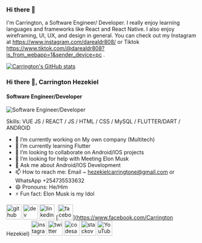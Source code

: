 ### Hi there 👋
I'm Carrington, a Software Engineer/ Developer. I really enjoy learning languages and frameworks like  React and React Native. I also enjoy wireframing, UI, UX, and design in general. You can check out my Instagram at https://www.instagram.com/darealdr808/ or Tiktok https://www.tiktok.com/@darealdr808?is_from_webapp=1&sender_device=pc .

[![Carrington's GitHub stats](https://github-readme-stats.vercel.app/api?username=carrin808)](https://github.com/carrin808/github-readme-stats)

### Hi there 👋, Carrington Hezekiel
#### Software Engineer/Developer
![Software Engineer/Developer](https://www.tiktok.com/@darealdr808?is_from_webapp=1&sender_device=pc)



Skills: VUE JS / REACT / JS / HTML / CSS / MySQL / FLUTTER/DART / ANDROID

- 🔭 I’m currently working on My own company (Multitech) 
- 🌱 I’m currently learning Flutter 
- 👯 I’m looking to collaborate on Android/IOS projects 
- 🤔 I’m looking for help with Meeting Elon Musk 
- 💬 Ask me about Android/IOS Development 
- 📫 How to reach me: Email ~ hezekielcarringtone@gmail.com or WhatsApp +254735533632 
- 😄 Pronouns: He/Him 
- ⚡ Fun fact: Elon Musk is my Idol 


[<img src='https://cdn.jsdelivr.net/npm/simple-icons@3.0.1/icons/github.svg' alt='github' height='40'>](https://github.com/carrin808)  [<img src='https://cdn.jsdelivr.net/npm/simple-icons@3.0.1/icons/dev-dot-to.svg' alt='dev' height='40'>](https://dev.to/https://dev.to/carrin808)  [<img src='https://cdn.jsdelivr.net/npm/simple-icons@3.0.1/icons/linkedin.svg' alt='linkedin' height='40'>](https://www.linkedin.com/in/https://www.linkedin.com/in/carrington-hezekiel-63a2aa212//)  [<img src='https://cdn.jsdelivr.net/npm/simple-icons@3.0.1/icons/facebook.svg' alt='facebook' height='40'>](https://www.facebook.com/Carrington Hezekiel)  [<img src='https://cdn.jsdelivr.net/npm/simple-icons@3.0.1/icons/instagram.svg' alt='instagram' height='40'>](https://www.instagram.com/https://www.instagram.com/darealdr808//)  [<img src='https://cdn.jsdelivr.net/npm/simple-icons@3.0.1/icons/twitter.svg' alt='twitter' height='40'>](https://twitter.com/darealdr808)  [<img src='https://cdn.jsdelivr.net/npm/simple-icons@3.0.1/icons/codesandbox.svg' alt='codesandbox' height='40'>](https://codesandbox.io/u/carrin808)  [<img src='https://cdn.jsdelivr.net/npm/simple-icons@3.0.1/icons/stackoverflow.svg' alt='stackoverflow' height='40'>](https://stackoverflow.com/users/https://stackoverflow.com/users/17203737/carrington-hezekiel)  [<img src='https://cdn.jsdelivr.net/npm/simple-icons@3.0.1/icons/youtube.svg' alt='YouTube' height='40'>](https://www.youtube.com/channel/https://www.youtube.com/channel/UCkynPafo-jjBsXXFMA643xA)  


